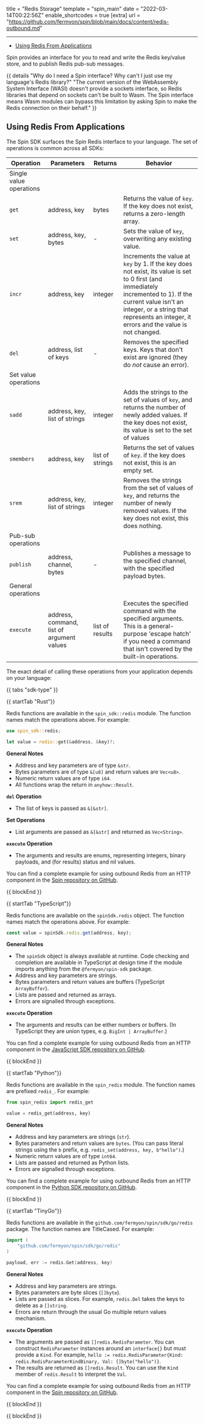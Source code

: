 title = "Redis Storage"
template = "spin_main"
date = "2022-03-14T00:22:56Z"
enable_shortcodes = true
[extra]
url = "https://github.com/fermyon/spin/blob/main/docs/content/redis-outbound.md"

---
- [Using Redis From Applications](#using-redis-from-applications)

Spin provides an interface for you to read and write the Redis key/value store, and to publish Redis pub-sub messages.

{{ details "Why do I need a Spin interface? Why can't I just use my language's Redis library?" "The current version of the WebAssembly System Interface (WASI) doesn't provide a sockets interface, so Redis libraries that depend on sockets can't be built to Wasm. The Spin interface means Wasm modules can bypass this limitation by asking Spin to make the Redis connection on their behalf." }}

## Using Redis From Applications

The Spin SDK surfaces the Spin Redis interface to your language. The set of operations is common across all SDKs:

| Operation  | Parameters | Returns | Behavior |
|------------|------------|---------|----------|
| Single value operations                      |
| `get`        | address, key        | bytes   | Returns the value of `key`. If the key does not exist, returns a zero-length array. |
| `set`        | address, key, bytes | -       | Sets the value of `key`, overwriting any existing value. |
| `incr`       | address, key        | integer | Increments the value at `key` by 1. If the key does not exist, its value is set to 0 first (and immediately incremented to 1). If the current value isn't an integer, or a string that represents an integer, it errors and the value is not changed. |
| `del`        | address, list of keys | -     | Removes the specified keys. Keys that don't exist are ignored (they do _not_ cause an error). |
| Set value operations                         |
| `sadd`       | address, key, list of strings | integer | Adds the strings to the set of values of `key`, and returns the number of newly added values. If the key does not exist, its value is set to the set of values |
| `smembers`   | address, key        | list of strings | Returns the set of values of `key`. if the key does not exist, this is an empty set. |
| `srem`       | address, key, list of strings | integer | Removes the strings from the set of values of `key`, and returns the number of newly removed values. If the key does not exist, this does nothing. |
| Pub-sub operations                           |
| `publish`    | address, channel, bytes | - | Publishes a message to the specified channel, with the specified payload bytes. |
| General operations                           |
| `execute`    | address, command, list of argument values | list of results | Executes the specified command with the specified arguments. This is a general-purpose 'escape hatch' if you need a command that isn't covered by the built-in operations. |

The exact detail of calling these operations from your application depends on your language:

{{ tabs "sdk-type" }}

{{ startTab "Rust"}}

Redis functions are available in the `spin_sdk::redis` module.  The function names match the operations above.  For example:

```rust
use spin_sdk::redis;

let value = redis::get(&address, &key)?;
```

**General Notes**

* Address and key parameters are of type `&str`.
* Bytes parameters are of type `&[u8]` and return values are `Vec<u8>`.
* Numeric return values are of type `i64`.
* All functions wrap the return in `anyhow::Result`.

**`del` Operation**

* The list of keys is passed as `&[&str]`.

**Set Operations**

* List arguments are passed as `&[&str]` and returned as `Vec<String>`.

**`execute` Operation**

* The arguments and results are enums, representing integers, binary payloads, and (for results) status and nil values.

You can find a complete example for using outbound Redis from an HTTP component in the [Spin repository on GitHub](https://github.com/fermyon/spin/tree/main/examples/rust-outbound-redis).

{{ blockEnd }}

{{ startTab "TypeScript"}}

Redis functions are available on the `spinSdk.redis` object.  The function names match the operations above.  For example:

```javascript
const value = spinSdk.redis.get(address, key);
```

**General Notes**

* The `spinSdk` object is always available at runtime. Code checking and completion are available in TypeScript at design time if the module imports anything from the `@fermyon/spin-sdk` package.
* Address and key parameters are strings.
* Bytes parameters and return values are buffers (TypeScript `ArrayBuffer`).
* Lists are passed and returned as arrays.
* Errors are signalled through exceptions.

**`execute` Operation**

* The arguments and results can be either numbers or buffers.  (In TypeScript they are union types, e.g. `BigInt | ArrayBuffer`.)

You can find a complete example for using outbound Redis from an HTTP component in the [JavaScript SDK repository on GitHub](https://github.com/fermyon/spin-js-sdk/tree/main/examples/typescript/outbound_redis).

{{ blockEnd }}

{{ startTab "Python"}}

Redis functions are available in the `spin_redis` module.  The function names are prefixed `redis_`.  For example:

```python
from spin_redis import redis_get

value = redis_get(address, key)
```

**General Notes**

* Address and key parameters are strings (`str`).
* Bytes parameters and return values are `bytes`.  (You can pass literal strings using the `b` prefix, e.g. `redis_set(address, key, b"hello")`.)
* Numeric return values are of type `int64`.
* Lists are passed and returned as Python lists.
* Errors are signalled through exceptions.

You can find a complete example for using outbound Redis from an HTTP component in the [Python SDK repository on GitHub](https://github.com/fermyon/spin-python-sdk/tree/main/examples/outbound_redis).

{{ blockEnd }}

{{ startTab "TinyGo"}}

Redis functions are available in the `github.com/fermyon/spin/sdk/go/redis` package.  The function names are TitleCased.  For example:

```go
import (
	"github.com/fermyon/spin/sdk/go/redis"
)

payload, err := redis.Get(address, key)
```

**General Notes**

* Address and key parameters are strings.
* Bytes parameters are byte slices (`[]byte`).
* Lists are passed as slices. For example, `redis.Del` takes the keys to delete as a `[]string`.
* Errors are return through the usual Go multiple return values mechanism.

**`execute` Operation**

* The arguments are passed as `[]redis.RedisParameter`.  You can construct `RedisParameter` instances around an `interface{}` but must provide a `Kind`.  For example, `hello := redis.RedisParameter{Kind: redis.RedisParameterKindBinary, Val: []byte("hello")}`.
* The results are returned as `[]redis.Result`.  You can use the `Kind` member of `redis.Result` to interpret the `Val`.

You can find a complete example for using outbound Redis from an HTTP component in the [Spin repository on GitHub](https://github.com/fermyon/spin/tree/main/examples/tinygo-outbound-redis).

{{ blockEnd }}

{{ blockEnd }}
